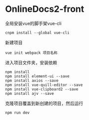 # OnlineDocs2-front
全局安装vue的脚手架vue-cli
```
cnpm install --global vue-cli
```

新建项目
```
vue init webpack 项目名称
```

进入项目文件夹，安装依赖
```
npm install
npm install element-ui --save 
npm install axios --save 
npm install vue-quill-editor --save 
npm install vue-clipboard2 --save
npm install ajv --save
```
克隆项目覆盖到新创建的项目，然后运行
```
npm run dev
```
